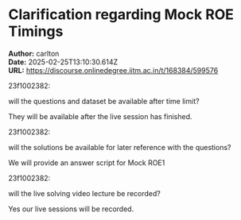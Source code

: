# Clarification regarding Mock ROE Timings

**Author:** carlton  
**Date:** 2025-02-25T13:10:30.614Z  
**URL:** https://discourse.onlinedegree.iitm.ac.in/t/168384/599576




 23f1002382:

will the questions and dataset be available after time limit?


They will be available after the live session has finished.



 23f1002382:

will the solutions be available for later reference with the questions?


We will provide an answer script for Mock ROE1



 23f1002382:

will the live solving video lecture be recorded?


Yes our live sessions will be recorded.
